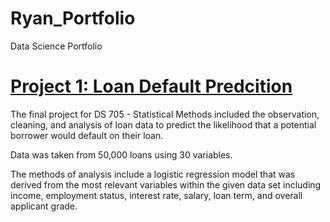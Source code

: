 # Ryan_Portfolio
Data Science Portfolio

# [Project 1: Loan Default Predcition](https://github.com/hassrm08/Loan_Predict)

The final project for DS 705 - Statistical Methods included the observation, cleaning, and analysis of loan data to predict the likelihood that a potential borrower would default on their loan.

Data was taken from 50,000 loans using 30 variables.

The methods of analysis include a logistic regression model that was derived from the most relevant variables within the given data set including income, employment status, interest rate, salary, loan term, and overall applicant grade.

